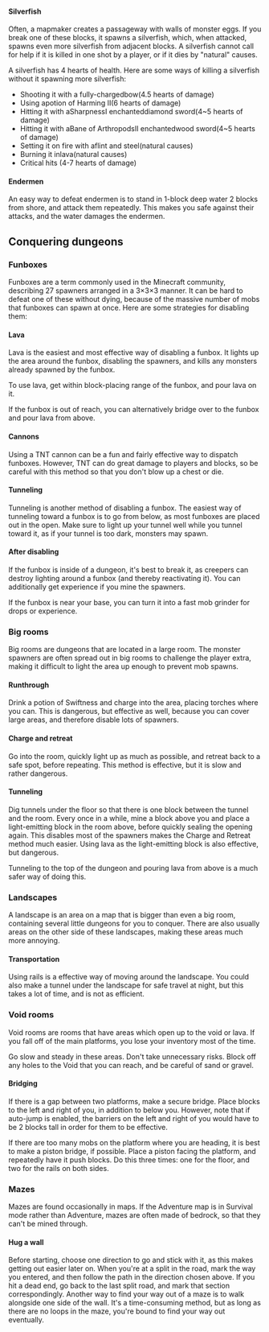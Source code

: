 #### Silverfish
Often, a mapmaker creates a passageway with walls of monster eggs. If you break one of these blocks, it spawns a silverfish, which, when attacked, spawns even more silverfish from adjacent blocks. A silverfish cannot call for help if it is killed in one shot by a player, or if it dies by "natural" causes.

A silverfish has 4 hearts of health. Here are some ways of killing a silverfish without it spawning more silverfish:

- Shooting it with a fully-chargedbow(4.5 hearts of damage)
- Using apotion of Harming II(6 hearts of damage)
- Hitting it with aSharpnessI enchanteddiamond sword(4~5 hearts of damage)
- Hitting it with aBane of ArthropodsII enchantedwood sword(4~5 hearts of damage)
- Setting it on fire with aflint and steel(natural causes)
- Burning it inlava(natural causes)
- Critical hits (4-7 hearts of damage)

#### Endermen
An easy way to defeat endermen is to stand in 1-block deep water 2 blocks from shore, and attack them repeatedly. This makes you safe against their attacks, and the water damages the endermen.

## Conquering dungeons
### Funboxes
Funboxes are a term commonly used in the Minecraft community, describing 27 spawners arranged in a 3×3×3 manner. It can be hard to defeat one of these without dying, because of the massive number of mobs that funboxes can spawn at once. Here are some strategies for disabling them:

#### Lava
Lava is the easiest and most effective way of disabling a funbox. It lights up the area around the funbox, disabling the spawners, and kills any monsters already spawned by the funbox.

To use lava, get within block-placing range of the funbox, and pour lava on it.

If the funbox is out of reach, you can alternatively bridge over to the funbox and pour lava from above.

#### Cannons
Using a TNT cannon can be a fun and fairly effective way to dispatch funboxes. However, TNT can do great damage to players and blocks, so be careful with this method so that you don't blow up a chest or die.

#### Tunneling
Tunneling is another method of disabling a funbox. The easiest way of tunneling toward a funbox is to go from below, as most funboxes are placed out in the open. Make sure to light up your tunnel well while you tunnel toward it, as if your tunnel is too dark, monsters may spawn.

#### After disabling
If the funbox is inside of a dungeon, it's best to break it, as creepers can destroy lighting around a funbox (and thereby reactivating it). You can additionally get experience if you mine the spawners. 

If the funbox is near your base, you can turn it into a fast mob grinder for drops or experience.

### Big rooms
Big rooms are dungeons that are located in a large room. The monster spawners are often spread out in big rooms to challenge the player extra, making it difficult to light the area up enough to prevent mob spawns.

#### Runthrough
Drink a potion of Swiftness and charge into the area, placing torches where you can. This is dangerous, but effective as well, because you can cover large areas, and therefore disable lots of spawners.

#### Charge and retreat
Go into the room, quickly light up as much as possible, and retreat back to a safe spot, before repeating. This method is effective, but it is slow and rather dangerous.

#### Tunneling
Dig tunnels under the floor so that there is one block between the tunnel and the room. Every once in a while, mine a block above you and place a light-emitting block in the room above, before quickly sealing the opening again. This disables most of the spawners makes the Charge and Retreat method much easier. Using lava as the light-emitting block is also effective, but dangerous.

Tunneling to the top of the dungeon and pouring lava from above is a much safer way of doing this.

### Landscapes
A landscape is an area on a map that is bigger than even a big room, containing several little dungeons for you to conquer. There are also usually areas on the other side of these landscapes, making these areas much more annoying.

#### Transportation
Using rails is a effective way of moving around the landscape. You could also make a tunnel under the landscape for safe travel at night, but this takes a lot of time, and is not as efficient.

### Void rooms
Void rooms are rooms that have areas which open up to the void or lava. If you fall off of the main platforms, you lose your inventory most of the time.

Go slow and steady in these areas. Don't take unnecessary risks. Block off any holes to the Void that you can reach, and be careful of sand or gravel.

#### Bridging
If there is a gap between two platforms, make a secure bridge. Place blocks to the left and right of you, in addition to below you. However, note that if auto-jump is enabled, the barriers on the left and right of you would have to be 2 blocks tall in order for them to be effective.

If there are too many mobs on the platform where you are heading, it is best to make a piston bridge, if possible. Place a piston facing the platform, and repeatedly have it push blocks. Do this three times: one for the floor, and two for the rails on both sides.

### Mazes
Mazes are found occasionally in maps. If the Adventure map is in Survival mode rather than Adventure, mazes are often made of bedrock, so that they can't be mined through.

#### Hug a wall
Before starting, choose one direction to go and stick with it, as this makes getting out easier later on. When you're at a split in the road, mark the way you entered, and then follow the path in the direction chosen above. If you hit a dead end, go back to the last split road, and mark that section correspondingly. Another way to find your way out of a maze is to walk alongside one side of the wall. It's a time-consuming method, but as long as there are no loops in the maze, you're bound to find your way out eventually.

